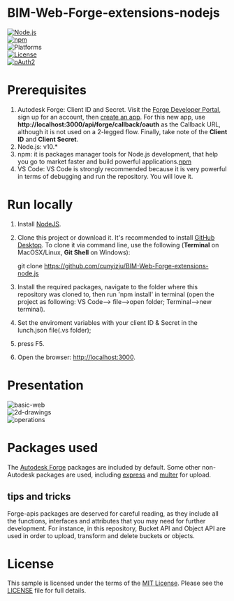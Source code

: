 # BIM-Web-Forge-extensions-nodejs

[![Node.js](https://img.shields.io/badge/Node.js-4.4.3-blue.svg)](https://nodejs.org/)  
[![npm](https://img.shields.io/badge/npm-2.15.1-blue.svg)](https://www.npmjs.com/)  
![Platforms](https://img.shields.io/badge/platform-windows%20%7C%20osx%20%7C%20linux-lightgray.svg)  
[![License](http://img.shields.io/:license-mit-blue.svg)](http://opensource.org/licenses/MIT)  
[![oAuth2](https://img.shields.io/badge/oAuth2-v1-green.svg)](http://developer.autodesk.com/)  

# Prerequisites

1. Autodesk Forge: Client ID and Secret. Visit the [Forge Developer Portal](https://developer.autodesk.com), sign up for an account, then [create an app](https://developer.autodesk.com/myapps/create). For this new app, use **http://localhost:3000/api/forge/callback/oauth** as the Callback URL, although it is not used on a 2-legged flow. Finally, take note of the **Client ID** and **Client Secret**.  
2. Node.js: v10.*  
3. npm: it is packages manager tools for Node.js development, that help you go to market faster and build powerful applications.[npm](https://www.npmjs.com/)  
3. VS Code: VS Code is strongly recommended because it is very powerful in terms of debugging and run the repository. You will love it.  

# Run locally

1. Install [NodeJS](https://nodejs.org).  

2. Clone this project or download it. It's recommended to install [GitHub Desktop](https://desktop.github.com/). To clone it via command line, use the following (**Terminal** on MacOSX/Linux, **Git Shell** on Windows):  

    git clone https://github.com/cunyizju/BIM-Web-Forge-extensions-node.js  

3. Install the required packages, navigate to the folder where this repository was cloned to, then run 'npm install' in terminal (open the project as following: VS Code--> file-->open folder; Terminal-->new terminal).  
4. Set the enviroment variables with your client ID & Secret in the lunch.json file(.vs folder);  
5. press F5.  
6. Open the browser: [http://localhost:3000](http://localhost:3000).  

# Presentation

![basic-web](https://github.com/cunyizju/BIM-Web-Forge-extensions-node.js/img/basic-web.png)  
![2d-drawings](https://github.com/cunyizju/BIM-Web-Forge-extensions-node.js/img/2d-drawings.png)  
![operations](https://github.com/cunyizju/BIM-Web-Forge-extensions-node.js/img/operations.png)  

# Packages used

The [Autodesk Forge](https://www.npmjs.com/package/forge-apis) packages are included by default. Some other non-Autodesk packages are used, including [express](https://www.npmjs.com/package/express) and [multer](https://www.npmjs.com/package/multer) for upload.  

## tips and tricks

Forge-apis packages are deserved for careful reading, as they include all the functions, interfaces and attributes that you may need for further development. For instance, in this repository, Bucket API and Object API are used in order to upload, transform and delete buckets or objects.  

# License

This sample is licensed under the terms of the [MIT License](http://opensource.org/licenses/MIT).
Please see the [LICENSE](LICENSE) file for full details.
